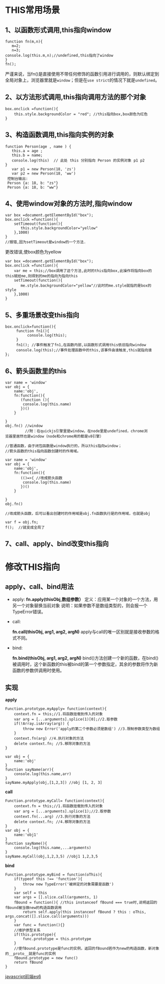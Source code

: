 # THIS常用场景

## 1、以函数形式调用,this指向window

```
function fn(m,n){
   m=2;
   n=3;
console.log(this.m,n);//undefined,this指向了window
}
fn();
```

严谨来说，当fn()是直接使用不带任何修饰的函数引用进行调用的，则默认绑定到全局对象上，浏览器里就是`window`；但是在`use strict`的情况下就是`undefined`。



## 2、以方法形式调用,this指向调用方法的那个对象

```
box.onclick =function(){
    this.style.backgroundColor = "red"; //this指向box,box颜色为红色
}
```

## 3、构造函数调用,this指向实例的对象

```
function Person(age , name ) {
   this.a = age ;
   this.b = name;
   console.log(this)  // 此处 this 分别指向 Person 的实例对象 p1 p2 
}
   var p1 = new Person(18, 'zs')
   var p2 = new Person(18, 'ww')
 控制台输出:
 Person {a: 18, b: "zs"}
 Person {a: 18, b: "ww"}
```

## 4、使用window对象的方法时,指向window

```
var box =document.getElementById("box");
box.onclick =function(){
    setTimeout(function(){
       this.style.backgroundColor="yellow"
    },1000)
}
//报错,因为setTimeout是window的一个方法.
```

更改错误,使box颜色为yellow

```
var box =document.getElementById("box");
box.onclick =function(){
    var me = this;//box调用了这个方法,此时的this指向box,此操作将指向box的this赋给me,则得到的me的指向为指向this
    setTimeout(function(){
       me.style.backgroundColor="yellow"//此时的me.style就指的是box的style
    },1000)
}
```

## 5、多重场景改变this指向

```
box.onclick=function(){ 
     function fn1(){ 
          console.log(this); 
     } 
     fn1(); //事件触发了fn1,在函数内部,以函数形式调用this依旧指向window
     console.log(this);//事件处理函数中的this,该事件由谁触发,this就指向谁
};
```

## 6、箭头函数里的this

```
var name = 'window'
var obj = {
    name:'obj',
    fn:function(){    
       (function (){
        console.log(this.name)
       })()
    }    

}
obj.fn() //window
		 //附：在quickjs引擎里是window，在node里是undefined，chrome浏		   览器里居然也是window（node和chrome用的都是v8引擎）

//普通函数，由于闭包函数是window执行的，所以this指向window；
//箭头函数的this指向函数创建时的作用域。

var name = 'window'
var obj = {
    name:'obj',
    fn:function(){    
       (()=>{ //改成箭头函数
        console.log(this.name)
       })()
    }    

}
obj.fn()

//改成箭头函数，后可以看出创建时的作用域是obj.fn函数执行是的作用域，也就是obj

var f = obj.fn;
f();  //就变成全局了
```

## 7、call、apply、bind改变this指向

# 修改THIS指向

## apply、call、bind用法

- apply:
  **fn.apply(thisObj,数组参数）**
  定义：应用某一个对象的一个方法，用另一个对象替换当前对象
  说明：如果参数不是数组类型的，则会报一个TypeError错误。

- call:

  **fn.call(thisObj, arg1, arg2, argN)**
  apply与call的唯一区别就是接收参数的格式不同。

- bind:

  **fn.bind(thisObj, arg1, arg2, argN)**
  bind()方法创建一个新的函数，在bind()被调用时，这个新函数的this被bind的第一个参数指定，其余的参数将作为新函数的参数供调用时使用。

## 实现

**apply**

```
Function.prototype.myApply= function(context){
    context.fn = this;//1.将函数挂载到传入的对象
    var arg = [...arguments].splice(1)[0];//2.取参数
    if(!Array.isArray(arg)) {
        throw new Error('apply的第二个参数必须是数组') //3.限制参数类型为数组
    }    
    context.fn(arg) //4.执行对象的方法
    delete context.fn; //5.移除对象的方法
}

var obj = {
    name:'obj'
}
function sayName(arr){
    console.log(this.name,arr)
}
sayName.myApply(obj,[1,2,3]) //obj [1, 2, 3]
```

**call**

```
Function.prototype.myCall= function(context){
    context.fn = this;//1.将函数挂载到传入的对象
    var arg = [...arguments].splice(1);//2.取参数
    context.fn(...arg) //3.执行对象的方法
    delete context.fn; //4.移除对象的方法
}
var obj = {
    name:'obj1'
}
function sayName(){
    console.log(this.name,...arguments)
}
sayName.myCall(obj,1,2,3,5) //obj1 1,2,3,5
```

**bind**

```
Function.prototype.myBind = function(oThis){
    if(typeof this !== 'function'){
        throw new TypeError('被绑定的对象需要是函数')
    }
    var self = this
    var args = [].slice.call(arguments, 1)
    fBound = function(){ //this instanceof fBound === true时,说明返回的fBound被当做new的构造函数调用
        return self.apply(this instanceof fBound ? this : oThis, args.concat([].slice.call(arguments)))
    }
    var func = function(){}
    //维护原型关系
    if(this.prototype){
        func.prototype = this.prototype
    }
    //使fBound.prototype是func的实例，返回的fBound若作为new的构造函数，新对象的__proto__就是func的实例
    fBound.prototype = new func()
    return fBound
}
```

[javascript](https://ui-mario.github.io/tags/javascript/)[前端](https://ui-mario.github.io/tags/前端/)[es6](https://ui-mario.github.io/tags/es6/)